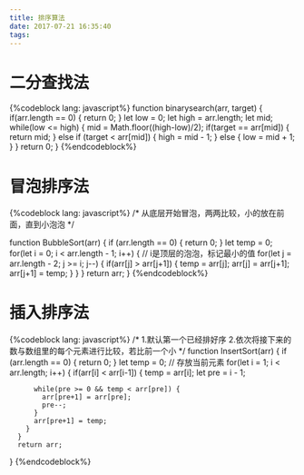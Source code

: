 ```yaml
---
title: 排序算法
date: 2017-07-21 16:35:40
tags:
---
```

# 二分查找法
{%codeblock lang: javascript%}
	function binarysearch(arr, target) {
	if(arr.length == 0) {
		return 0;
	}
	let low = 0;
	let high = arr.length;
	let mid;
	while(low <= high) {
		mid = Math.floor((high-low)/2);
		if(target == arr[mid]) {
			return mid;
		} else if (target < arr[mid]) {
			high = mid - 1;
		} else {
			low = mid + 1;
		}
	}
	return 0;
}
{%endcodeblock%}
# 冒泡排序法
{%codeblock lang: javascript%}
/*
	从底层开始冒泡，两两比较，小的放在前面，直到小泡泡
*/

function BubbleSort(arr) {
	if (arr.length == 0) {
		return 0;
	}
	let temp = 0;
	for(let i = 0; i < arr.length - 1; i++) { // i是顶层的泡泡，标记最小的值
		for(let j = arr.length - 2; j >= i; j--) {
			if(arr[j] > arr[j+1]) {
				temp = arr[j];
				arr[j] = arr[j+1];
				arr[j+1] = temp;
			}
		}
	}
	return arr;
}
{%endcodeblock%}
# 插入排序法
{%codeblock lang: javascript%}
 /*
	1.默认第一个已经排好序
	2.依次将接下来的数与数组里的每个元素进行比较，若比前一个小
 */
 function InsertSort(arr) {
    	if (arr.length == 0) {
    	  return 0;
    	}
      let temp = 0;   // 存放当前元素
      for(let i = 1; i < arr.length; i++) {
        if(arr[i] < arr[i-1]) {
          temp = arr[i];
          let pre = i - 1;

          while(pre >= 0 && temp < arr[pre]) {
            arr[pre+1] = arr[pre];
            pre--;
          }
          arr[pre+1] = temp;
        }
      }
      return arr;
   }
{%endcodeblock%}
